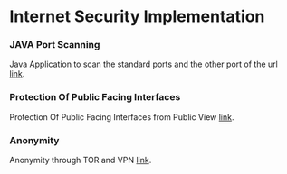 
# Internet Security Implementation

### JAVA Port Scanning
Java Application to scan the standard ports and the other port of the url [link](https://github.com/viveksacademia4git/InternetSecurity/blob/master/JavaPortScanning/README.md).

### Protection Of Public Facing Interfaces
Protection Of Public Facing Interfaces from Public View [link](https://github.com/viveksacademia4git/InternetSecurity/blob/master/docs/ProtectionOfPublicFacingInterfaces.md).

### Anonymity
Anonymity through TOR and VPN [link](https://github.com/viveksacademia4git/InternetSecurity/blob/master/docs/Anonymity.md).
